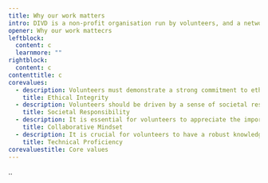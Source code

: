 ```yaml
---
title: Why our work matters
intro: DIVD is a non-profit organisation run by volunteers, and a network of likeminded organisations. We’d love for you to sign up as a volunteer.
opener: Why our work mattecrs
leftblock:
  content: c
  learnmore: ""
rightblock:
  content: c
contenttitle: c
corevalues:
  - description: Volunteers must demonstrate a strong commitment to ethical conduct in their work. They should prioritise the well-being and safety of internet users and respect privacy and legal boundaries while conducting vulnerability research.
    title: Ethical Integrity
  - description: Volunteers should be driven by a sense of societal responsibility, understanding the importance of their role in making the digital world safer. Their motivation should stem from the desire to serve the common good, rather than pursuing personal benefits, political objectives, or individual interests.
    title: Societal Responsibility
  - description: It is essential for volunteers to appreciate the importance of collaboration and teamwork. They should be open to engaging with a variety of stakeholders, such as vendors, researchers, and reliable partners. Their role involves orchestrating vulnerability disclosure and efficiently reducing risks. The accomplishment of DIVD’s mission heavily relies on effective communication and cooperation.
    title: Collaborative Mindset
  - description: It is crucial for volunteers to have a robust knowledge of cybersecurity principles and methods. If they are considering joining one of our technical teams, they need to possess the necessary technical expertise to effectively detect and scrutinize vulnerabilities in online systems. Keeping up-to-date with the latest technologies and threats through continuous learning is indispensable.
    title: Technical Proficiency
corevaluestitle: Core values
---
```

..
